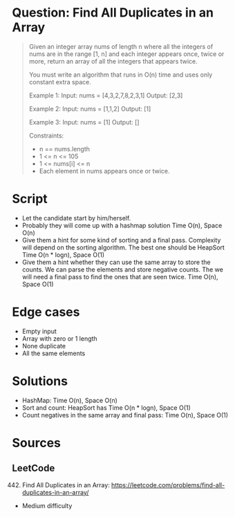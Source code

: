 # Question: Find All Duplicates in an Array
> Given an integer array nums of length n where
> all the integers of nums are in the range [1, n]
> and each integer appears once, twice or more, return
> an array of all the integers that appears twice.
>
> You must write an algorithm that runs in O(n)
> time and uses only constant extra space.
>
> Example 1:
> Input: nums = [4,3,2,7,8,2,3,1]
> Output: [2,3]
>
> Example 2:
> Input: nums = [1,1,2]
> Output: [1]
>
> Example 3:
> Input: nums = [1]
> Output: []
>
> Constraints:
>  * n == nums.length
>  * 1 <= n <= 105
>  * 1 <= nums[i] <= n
>  * Each element in nums appears once or twice.

# Script
* Let the candidate start by him/herself.
* Probably they will come up with a hashmap solution
Time O(n), Space O(n)
* Give them a hint for some kind of sorting and a final pass.
Complexity will depend on the sorting algorithm. The best one
should be HeapSort
Time O(n * logn), Space O(1)
* Give them a hint whether they can use the same array to store
the counts. We can parse the elements and store negative counts.
The we will need a final pass to find the ones that are seen twice.
Time O(n), Space O(1)

# Edge cases
* Empty input
* Array with zero or 1 length
* None duplicate
* All the same elements

# Solutions
* HashMap: Time O(n), Space O(n)
* Sort and count: HeapSort has Time O(n * logn), Space O(1)
* Count negatives in the same array and final pass: Time O(n), Space O(1)

# Sources
## LeetCode
442. Find All Duplicates in an Array: https://leetcode.com/problems/find-all-duplicates-in-an-array/
* Medium difficulty
